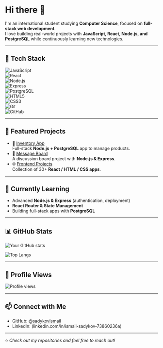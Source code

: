 # Hi there 👋

I'm an international student studying **Computer Science**, focused on **full-stack web development**.  
I love building real-world projects with **JavaScript, React, Node.js, and PostgreSQL** while continuously learning new technologies.

---

## 🚀 Tech Stack
![JavaScript](https://img.shields.io/badge/-JavaScript-F7DF1E?logo=javascript&logoColor=000)  
![React](https://img.shields.io/badge/-React-61DAFB?logo=react&logoColor=000)  
![Node.js](https://img.shields.io/badge/-Node.js-339933?logo=node.js&logoColor=fff)  
![Express](https://img.shields.io/badge/-Express-000?logo=express&logoColor=fff)  
![PostgreSQL](https://img.shields.io/badge/-PostgreSQL-4169E1?logo=postgresql&logoColor=fff)  
![HTML5](https://img.shields.io/badge/-HTML5-E34F26?logo=html5&logoColor=fff)  
![CSS3](https://img.shields.io/badge/-CSS3-1572B6?logo=css3&logoColor=fff)  
![Git](https://img.shields.io/badge/-Git-F05032?logo=git&logoColor=fff)  
![GitHub](https://img.shields.io/badge/-GitHub-181717?logo=github&logoColor=fff)  

---

## 📂 Featured Projects
- 🛒 [Inventory App](https://github.com/sadykovIsmail/inventory-app)  
   Full-stack **Node.js + PostgreSQL** app to manage products.  
- 💬 [Message Board](https://github.com/sadykovIsmail/message-board)  
   A discussion board project with **Node.js & Express**.  
- 🌐 [Frontend Projects](https://github.com/sadykovIsmail/frontend-projects)  
   Collection of 30+ **React / HTML / CSS apps**.  

---

## 🌱 Currently Learning
- Advanced **Node.js & Express** (authentication, deployment)  
- **React Router & State Management**  
- Building full-stack apps with **PostgreSQL**  

---

## 📊 GitHub Stats
![Your GitHub stats](https://github-readme-stats.vercel.app/api?username=sadykovIsmail&show_icons=true&theme=tokyonight)  

![Top Langs](https://github-readme-stats.vercel.app/api/top-langs/?username=sadykovIsmail&layout=compact&theme=tokyonight)  

---

## 👀 Profile Views
![Profile views](https://komarev.com/ghpvc/?username=sadykovIsmail&color=blue&style=flat-square)  

---

## 📫 Connect with Me
- GitHub: [@sadykovIsmail](https://github.com/sadykovIsmail)  
- LinkedIn: (linkedin.com/in/ismail-sadykov-73860236a)  

---

⭐️ *Check out my repositories and feel free to reach out!*  


